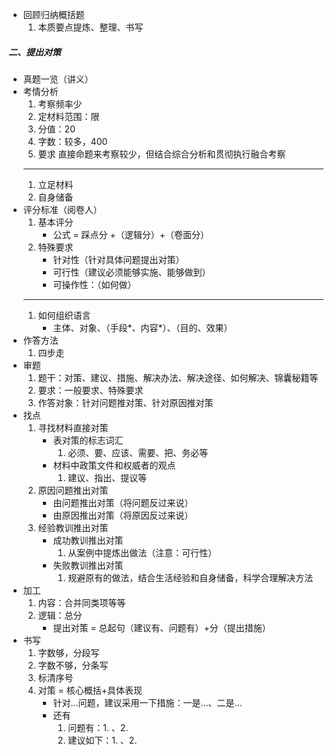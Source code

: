 - 回顾归纳概括题
	1. 本质要点提炼、整理、书写
##### 二、提出对策
- 真题一览（讲义）
- 考情分析
	1. 考察频率少
	1. 定材料范围：限
	1. 分值：20
	1. 字数：较多，400
	1. 要求
	直接命题来考察较少，但结合综合分析和贯彻执行融合考察
	***
	1. 立足材料
	1. 自身储备
- 评分标准（阅卷人）	
	1. 基本评分
		- 公式 = 踩点分 +（逻辑分）+（卷面分） 
	1. 特殊要求
		- 针对性（针对具体问题提出对策）
		- 可行性（建议必须能够实施、能够做到）
		- 可操作性：（如何做）
	***	
	1. 如何组织语言
		- 主体、对象、（手段*、内容*）、（目的、效果）
- 作答方法
	1. 四步走
- 审题
	1. 题干：对策、建议、措施、解决办法、解决途径、如何解决、锦囊秘籍等
	1. 要求：一般要求、特殊要求	
	1. 作答对象：针对问题推对策、针对原因推对策
- 找点	
	1. 寻找材料直接对策
		- 表对策的标志词汇
		  1. 必须、要、应该、需要、把、务必等
		- 材料中政策文件和权威者的观点
		  1. 建议、指出、提议等
	1. 原因问题推出对策
		- 由问题推出对策（将问题反过来说）
		- 由原因推出对策（将原因反过来说）
	1. 经验教训推出对策
		- 成功教训推出对策
		  1. 从案例中提炼出做法（注意：可行性）
		- 失败教训推出对策
			1. 规避原有的做法，结合生活经验和自身储备，科学合理解决方法
- 加工
	1. 内容：合并同类项等等
	1. 逻辑：总分	
		- 提出对策 = 总起句（建议有、问题有）+分（提出措施）	
- 书写
	1. 字数够，分段写
	1. 字数不够，分条写
	1. 标清序号
	1. 对策 = 核心概括+具体表现
		- 针对...问题，建议采用一下措施：一是...、二是...		
		- 还有
			1. 问题有：1. 、2. 
			1. 建议如下：1. 、2. 